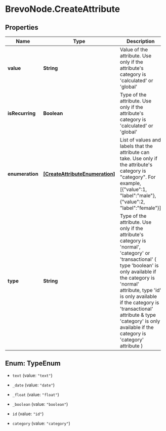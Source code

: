 # BrevoNode.CreateAttribute

## Properties
Name | Type | Description | Notes
------------ | ------------- | ------------- | -------------
**value** | **String** | Value of the attribute. Use only if the attribute's category is 'calculated' or 'global' | [optional] 
**isRecurring** | **Boolean** | Type of the attribute. Use only if the attribute's category is 'calculated' or 'global' | [optional] 
**enumeration** | [**[CreateAttributeEnumeration]**](CreateAttributeEnumeration.md) | List of values and labels that the attribute can take. Use only if the attribute's category is \"category\". For example, [{\"value\":1, \"label\":\"male\"}, {\"value\":2, \"label\":\"female\"}] | [optional] 
**type** | **String** | Type of the attribute. Use only if the attribute's category is 'normal', 'category' or 'transactional' ( type 'boolean' is only available if the category is 'normal' attribute, type 'id' is only available if the category is 'transactional' attribute & type 'category' is only available if the category is 'category' attribute ) | [optional] 


<a name="TypeEnum"></a>
## Enum: TypeEnum


* `text` (value: `"text"`)

* `_date` (value: `"date"`)

* `_float` (value: `"float"`)

* `_boolean` (value: `"boolean"`)

* `id` (value: `"id"`)

* `category` (value: `"category"`)




